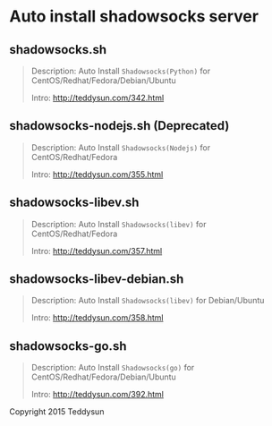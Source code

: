 Auto install shadowsocks server
===============================

shadowsocks.sh
--------------

> Description: Auto Install `Shadowsocks(Python)` for CentOS/Redhat/Fedora/Debian/Ubuntu
> 
> Intro: http://teddysun.com/342.html

shadowsocks-nodejs.sh (Deprecated)
----------------------------------

> Description: Auto Install `Shadowsocks(Nodejs)` for CentOS/Redhat/Fedora
> 
> Intro: http://teddysun.com/355.html

shadowsocks-libev.sh
--------------------

> Description: Auto Install `Shadowsocks(libev)` for CentOS/Redhat/Fedora
> 
> Intro: http://teddysun.com/357.html

shadowsocks-libev-debian.sh
---------------------------

> Description: Auto Install `Shadowsocks(libev)` for Debian/Ubuntu
> 
> Intro: http://teddysun.com/358.html

shadowsocks-go.sh
-----------------

> Description: Auto Install `Shadowsocks(go)` for CentOS/Redhat/Fedora/Debian/Ubuntu
> 
> Intro: http://teddysun.com/392.html

Copyright 2015 Teddysun
